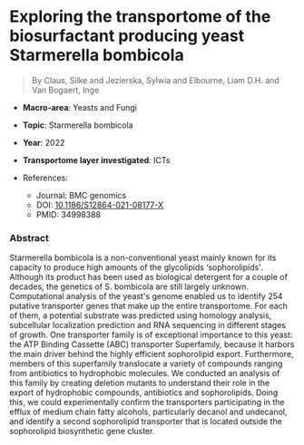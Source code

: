 # Exploring the transportome of the biosurfactant producing yeast Starmerella bombicola

> By Claus, Silke and Jezierska, Sylwia and Elbourne, Liam D.H. and Van Bogaert, Inge

- **Macro-area**: Yeasts and Fungi
- **Topic**: Starmerella bombicola
- **Year**: 2022
- **Transportome layer investigated**: ICTs

- References:
  - Journal: BMC genomics
  - DOI: [10.1186/S12864-021-08177-X](https://doi.org/10.1186/S12864-021-08177-X)
  - PMID: 34998388

### Abstract

Starmerella bombicola is a non-conventional yeast mainly known for its capacity to produce high amounts of the glycolipids ‘sophorolipids'. Although its product has been used as biological detergent for a couple of decades, the genetics of S. bombicola are still largely unknown. Computational analysis of the yeast's genome enabled us to identify 254 putative transporter genes that make up the entire transportome. For each of them, a potential substrate was predicted using homology analysis, subcellular localization prediction and RNA sequencing in different stages of growth. One transporter family is of exceptional importance to this yeast: the ATP Binding Cassette (ABC) transporter Superfamily, because it harbors the main driver behind the highly efficient sophorolipid export. Furthermore, members of this superfamily translocate a variety of compounds ranging from antibiotics to hydrophobic molecules. We conducted an analysis of this family by creating deletion mutants to understand their role in the export of hydrophobic compounds, antibiotics and sophorolipids. Doing this, we could experimentally confirm the transporters participating in the efflux of medium chain fatty alcohols, particularly decanol and undecanol, and identify a second sophorolipid transporter that is located outside the sophorolipid biosynthetic gene cluster.
